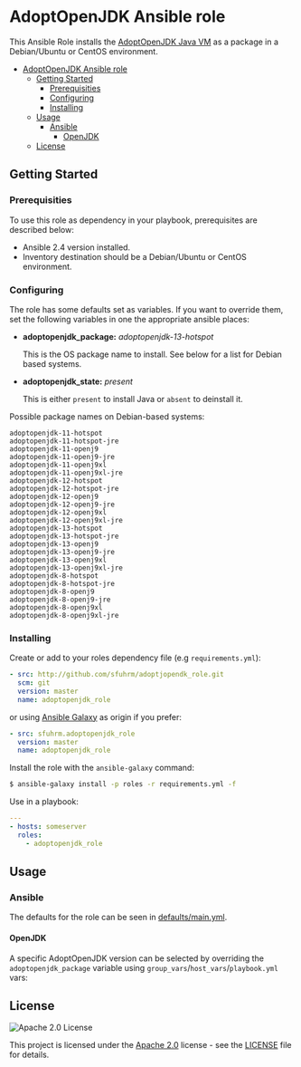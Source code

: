 # AdoptOpenJDK Ansible role

This Ansible Role installs the [AdoptOpenJDK Java VM](https://adoptopenjdk.net/) as a package in a Debian/Ubuntu or CentOS environment.

- [AdoptOpenJDK Ansible role](#adoptopenjdk-ansible-role)
  - [Getting Started](#getting-started)
    - [Prerequisities](#prerequisities)
    - [Configuring](#configuring)
    - [Installing](#installing)
  - [Usage](#usage)
    - [Ansible](#ansible)
      - [OpenJDK](#openjdk)
  - [License](#license)

## Getting Started

### Prerequisities

To use this role as dependency in your playbook, prerequisites are described below:

* Ansible 2.4 version installed.
* Inventory destination should be a Debian/Ubuntu or CentOS environment.

### Configuring

The role has some defaults set as variables. If you want to override them, set the following variables in one the appropriate ansible places:

* **adoptopenjdk_package:** _adoptopenjdk-13-hotspot_
  
  This is the OS package name to install.
  See below for a list for Debian based systems.
* **adoptopenjdk_state:** _present_

  This is either `present` to install Java or `absent` to deinstall it.

Possible package names on Debian-based systems:

```
adoptopenjdk-11-hotspot
adoptopenjdk-11-hotspot-jre
adoptopenjdk-11-openj9
adoptopenjdk-11-openj9-jre
adoptopenjdk-11-openj9xl
adoptopenjdk-11-openj9xl-jre
adoptopenjdk-12-hotspot
adoptopenjdk-12-hotspot-jre
adoptopenjdk-12-openj9
adoptopenjdk-12-openj9-jre
adoptopenjdk-12-openj9xl
adoptopenjdk-12-openj9xl-jre
adoptopenjdk-13-hotspot
adoptopenjdk-13-hotspot-jre
adoptopenjdk-13-openj9
adoptopenjdk-13-openj9-jre
adoptopenjdk-13-openj9xl
adoptopenjdk-13-openj9xl-jre
adoptopenjdk-8-hotspot
adoptopenjdk-8-hotspot-jre
adoptopenjdk-8-openj9
adoptopenjdk-8-openj9-jre
adoptopenjdk-8-openj9xl
adoptopenjdk-8-openj9xl-jre
```

### Installing

Create or add to your roles dependency file (e.g `requirements.yml`):

```yml
- src: http://github.com/sfuhrm/adoptjopendk_role.git
  scm: git
  version: master
  name: adoptopenjdk_role
```

or using [Ansible Galaxy](https://galaxy.ansible.com/sfuhrm/adoptopenjdk_role/) as origin if you prefer:

```yml
- src: sfuhrm.adoptopenjdk_role
  version: master
  name: adoptopenjdk_role
```


Install the role with the `ansible-galaxy` command:

```sh
$ ansible-galaxy install -p roles -r requirements.yml -f
```

Use in a playbook:

```yml
---
- hosts: someserver
  roles:
    - adoptopenjdk_role
```

## Usage

### Ansible

The defaults for the role can be seen in [defaults/main.yml](https://github.com/sfuhrm/adoptopenjdk_role/blob/master/defaults/main.yml).

#### OpenJDK

A specific AdoptOpenJDK version can be selected by overriding the `adoptopenjdk_package` variable using `group_vars`/`host_vars`/`playbook.yml` vars:

## License

![Apache 2.0 License](https://img.shields.io/hexpm/l/plug.svg)

This project is licensed under the [Apache 2.0](https://www.apache.org/licenses/LICENSE-2.0) license - see the [LICENSE](LICENSE) file for details.

